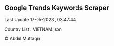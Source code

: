 

## Google Trends Keywords Scraper 
 
Last Update 17-05-2023 , 03:47:44

Country List :
VIETNAM.json



© Abdul Muttaqin 
